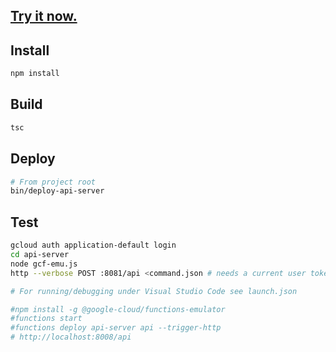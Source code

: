 ## [Try it now.](https://darrinm.github.io/3DE)

## Install
```bash
npm install
```

## Build
```bash
tsc
```

## Deploy
```bash
# From project root
bin/deploy-api-server
```

## Test
```bash
gcloud auth application-default login
cd api-server
node gcf-emu.js
http --verbose POST :8081/api <command.json # needs a current user token

# For running/debugging under Visual Studio Code see launch.json

#npm install -g @google-cloud/functions-emulator
#functions start
#functions deploy api-server api --trigger-http
# http://localhost:8008/api
```
